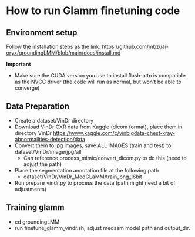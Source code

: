 # How to run Glamm finetuning code

## Environment setup
Follow the installation steps as the link: https://github.com/mbzuai-oryx/groundingLMM/blob/main/docs/install.md

**Important**
 - Make sure the CUDA version you use to install flash-attn is compatible as the NVCC driver (the code will run as normal, but won't be able to converge)
 
 
 ## Data Preparation
 - Create a dataset/VinDr directory
 - Download VinDr CXR data from Kaggle (dicom format), place them in directory VinDr
     https://www.kaggle.com/c/vinbigdata-chest-xray-abnormalities-detection/data
 - Convert them to jpg images, save ALL IMAGES (train and test) to dataset/VinDr/image/jpg/all
    + Can reference process_mimic/convert_dicom.py to do this (need to adjust the path)
 - Place the segmentation annotation file at the following path
     + dataset/VinDr/VinDr_MedGLaMM/train_png_16bit
 - Run prepare_vindr.py to process the data (path might need a bit of adjustments)

## Training glamm
  - cd groundingLMM
  - run finetune_glamm_vindr.sh, adjust medsam model path and output_dir.
